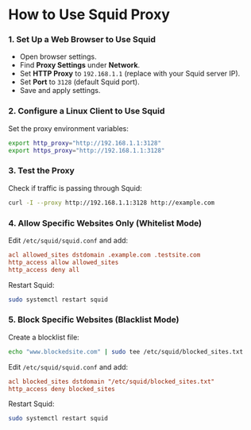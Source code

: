 # **How to Use Squid Proxy**

### **1. Set Up a Web Browser to Use Squid**
- Open browser settings.
- Find **Proxy Settings** under **Network**.
- Set **HTTP Proxy** to `192.168.1.1` (replace with your Squid server IP).
- Set **Port** to `3128` (default Squid port).
- Save and apply settings.

### **2. Configure a Linux Client to Use Squid**
Set the proxy environment variables:
```bash
export http_proxy="http://192.168.1.1:3128"
export https_proxy="http://192.168.1.1:3128"
```

### **3. Test the Proxy**
Check if traffic is passing through Squid:
```bash
curl -I --proxy http://192.168.1.1:3128 http://example.com
```

### **4. Allow Specific Websites Only (Whitelist Mode)**
Edit `/etc/squid/squid.conf` and add:
```ini
acl allowed_sites dstdomain .example.com .testsite.com
http_access allow allowed_sites
http_access deny all
```
Restart Squid:
```bash
sudo systemctl restart squid
```

### **5. Block Specific Websites (Blacklist Mode)**
Create a blocklist file:
```bash
echo "www.blockedsite.com" | sudo tee /etc/squid/blocked_sites.txt
```
Edit `/etc/squid/squid.conf` and add:
```ini
acl blocked_sites dstdomain "/etc/squid/blocked_sites.txt"
http_access deny blocked_sites
```
Restart Squid:
```bash
sudo systemctl restart squid
```

